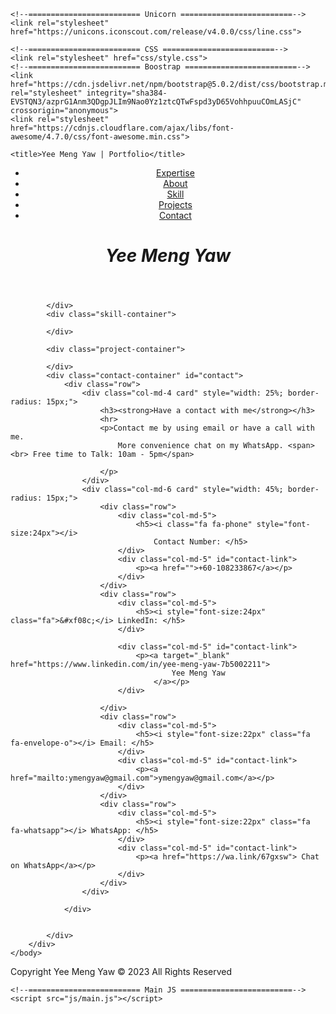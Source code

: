 <!DOCTYPE html>
<html lang="en">
<head>
    <meta charset="UTF-8">
    <meta name="viewport" content="width=device-width, initial-scale=1.0">

    <!--========================= Unicorn =========================-->
    <link rel="stylesheet" href="https://unicons.iconscout.com/release/v4.0.0/css/line.css">

    <!--========================= CSS =========================-->
    <link rel="stylesheet" href="css/style.css">
    <!--========================= Boostrap =========================-->
    <link href="https://cdn.jsdelivr.net/npm/bootstrap@5.0.2/dist/css/bootstrap.min.css" rel="stylesheet" integrity="sha384-EVSTQN3/azprG1Anm3QDgpJLIm9Nao0Yz1ztcQTwFspd3yD65VohhpuuCOmLASjC" crossorigin="anonymous">
    <link rel="stylesheet" href="https://cdnjs.cloudflare.com/ajax/libs/font-awesome/4.7.0/css/font-awesome.min.css">
    
    <title>Yee Meng Yaw | Portfolio</title>


</head>
<body>
    <header>
        <div class="nav-bar">
            <nav>
                <ul>
                    <li><a href="">Expertise</a></li>
                    <li><a href="">About</a></li>
                    <li><a href="">Skill</a></li>
                    <li><a href="#project">Projects</a></li>
                    <li><a href="#contact">Contact</a></li>
                </ul>
            </nav>
        </div>
        <div class="row text-center">
            <h1><i><b>Yee Meng Yaw</b></i></h1>
        </div>
    </header>
    <body>
        <div class="content">
            <div class="about-container">

            </div>
            <div class="skill-container">

            </div>
            
            <div class="project-container">

            </div>
            <div class="contact-container" id="contact">
                <div class="row">
                    <div class="col-md-4 card" style="width: 25%; border-radius: 15px;">
                        <h3><strong>Have a contact with me</strong></h3>
                        <hr>
                        <p>Contact me by using email or have a call with me.
                            More convenience chat on my WhatsApp. <span><br> Free time to Talk: 10am - 5pm</span>
                            
                        </p>
                    </div>
                    <div class="col-md-6 card" style="width: 45%; border-radius: 15px;">
                        <div class="row">
                            <div class="col-md-5">
                                <h5><i class="fa fa-phone" style="font-size:24px"></i>
                                    Contact Number: </h5>
                            </div>
                            <div class="col-md-5" id="contact-link">
                                <p><a href="">+60-108233867</a></p>
                            </div>
                        </div>
                        <div class="row">
                            <div class="col-md-5">
                                <h5><i style="font-size:24px" class="fa">&#xf08c;</i> LinkedIn: </h5>
                            </div>
                            
                            <div class="col-md-5" id="contact-link">
                                <p><a target="_blank" href="https://www.linkedin.com/in/yee-meng-yaw-7b5002211">
                                        Yee Meng Yaw
                                    </a></p>
                            </div>
                            
                        </div>
                        <div class="row">
                            <div class="col-md-5">
                                <h5><i style="font-size:22px" class="fa fa-envelope-o"></i> Email: </h5>
                            </div>
                            <div class="col-md-5" id="contact-link">
                                <p><a href="mailto:ymengyaw@gmail.com">ymengyaw@gmail.com</a></p>
                            </div>
                        </div>
                        <div class="row">
                            <div class="col-md-5">
                                <h5><i style="font-size:22px" class="fa fa-whatsapp"></i> WhatsApp: </h5>
                            </div>
                            <div class="col-md-5" id="contact-link">
                                <p><a href="https://wa.link/67gxsw"> Chat on WhatsApp</a></p>
                            </div>
                        </div>
                    </div>
                    
                </div>
                
                
            </div>
        </div>
    </body>
<footer>
    <div class="copyright">
    <p>Copyright Yee Meng Yaw © 2023 All Rights Reserved</p>
    </div>
</footer>



    <!--========================= Main JS =========================-->
    <script src="js/main.js"></script>

</body>
</html>
